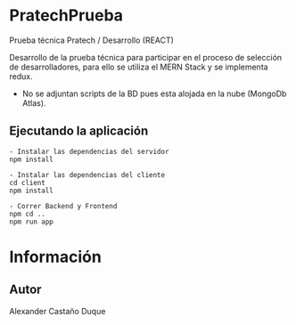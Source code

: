 # PratechPrueba
Prueba técnica Pratech / Desarrollo (REACT)

Desarrollo de la prueba técnica para participar en el proceso de selección de desarrolladores, para ello se utiliza el MERN Stack y se implementa redux.
* No se adjuntan scripts de la BD pues esta alojada en la nube (MongoDb Atlas).

## Ejecutando la aplicación
```
- Instalar las dependencias del servidor
npm install

- Instalar las dependencias del cliente
cd client
npm install

- Correr Backend y Frontend
npm cd ..
npm run app
```

# Información
## Autor
Alexander Castaño Duque
